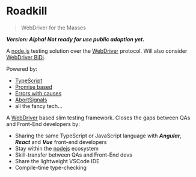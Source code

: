 # Roadkill
> WebDriver for the Masses

***Version: Alpha! Not ready for use public adoption yet.***

A [node.js](https://nodejs.org/en) testing solution over the [WebDriver](https://www.w3.org/TR/webdriver2/) protocol. Will also consider [WebDriver BiDi](https://w3c.github.io/webdriver-bidi/).

Powered by:
 - [TypeScript](https://www.typescriptlang.org)
 - [Promise based](https://developer.mozilla.org/en-US/docs/Web/JavaScript/Reference/Global_Objects/Promise)
 - [Errors with causes](https://developer.mozilla.org/en-US/docs/Web/JavaScript/Reference/Global_Objects/Error/cause)
 - [AbortSignals](https://developer.mozilla.org/en-US/docs/Web/API/AbortSignal)
 - all the fancy tech...

A [WebDriver](https://www.w3.org/TR/webdriver2/) based slim testing framework. Closes the gaps between QAs and Front-End developers by:

 - Sharing the same TypeScript or JavaScript language with ***Angular***, ***React*** and ***Vue*** front-end developers
 - Stay within the [nodejs](https://nodejs.org/en) ecosystem
 - Skill-transfer between QAs and Front-End devs
 - Share the lightweight VSCode IDE
 - Compile-time type-checking

